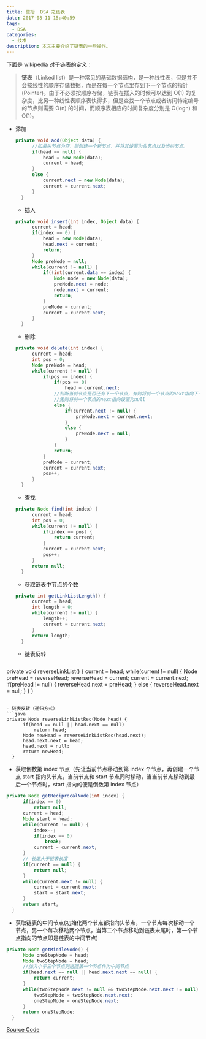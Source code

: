 ```yaml
---
title: 重拾  DSA 之链表
date: 2017-08-11 15:40:59
tags: 
  - DSA
categories:
  - 技术
description: 本文主要介绍了链表的一些操作。
---
```

下面是 wikipedia 对于链表的定义：

> **链表**（Linked list）是一种常见的基础数据结构，是一种线性表，但是并不会按线性的顺序存储数据，而是在每一个节点里存到下一个节点的指针(Pointer)。由于不必须按顺序存储，链表在插入的时候可以达到   O(1) 的复杂度，比另一种线性表顺序表快得多，但是查找一个节点或者访问特定编号的节点则需要 O(n) 的时间，而顺序表相应的时间复杂度分别是 O(logn) 和 O(1)。

- 添加
  ```java
  private void add(Object data) {
		//如果头节点为空，则创建一个新节点，并将其设置为头节点以及当前节点。
		if(head == null) {
			head = new Node(data);
			current = head;
		}
		else {
			current.next = new Node(data);
			current = current.next;
		}
	}
  ```
  
  - 插入
  ```java
  private void insert(int index, Object data) {
		current = head;
		if(index == 0) {
			head = new Node(data);
			head.next = current;
			return;
		}
		Node preNode = null;
		while(current != null) {
			if((int)current.data == index) {
				Node node = new Node(data);
				preNode.next = node;
				node.next = current;
				return;
			}
			preNode = current;
			current = current.next;
		}
	}
  ```
  
  - 删除
  ```java
  private void delete(int index) {
		current = head;
		int pos = 0;
		Node preNode = head;
		while(current != null) {
			if(pos == index) {
				if(pos == 0)
					head = current.next;
				//判断当前节点是否还有下一个节点，有则将前一个节点的next指向下一个节点，
				//无则将前一个节点的next指向设置为null
				else {
					if(current.next != null) {
						preNode.next = current.next;
					}
					else {
						preNode.next = null;
					}
				}
				return;
			}
			preNode = current;
			current = current.next;
			pos++;
		}
	}
	```
	
  - 查找
  ```java
  private Node find(int index) {
		current = head;
		int pos = 0;
		while(current != null) {
			if(index == pos) {
				return current;
			}
			current = current.next;
			pos++;
		}
		return null;
	}
	```
	
  - 获取链表中节点的个数
  ```java
  private int getLinkListLength() {
		current = head;
		int length = 0;
		while(current != null) {
			length++;
			current = current.next;
		}
		return length;
	}
  ```
  
  - 链表反转
  ```java
 private void reverseLinkList() {
		current = head;
		while(current != null) {
			Node preHead = reverseHead;
			reverseHead = current;
			current = current.next;
			if(preHead != null) {
				reverseHead.next = preHead;
			}
			else {
				reverseHead.next = null;
			}
		}
	}
  ```
  
  - 链表反转（递归方式）
  ```java
  private Node reverseLinkListRec(Node head) {
		if(head == null || head.next == null)
			return head;
		Node newHead = reverseLinkListRec(head.next);
		head.next.next = head;
		head.next = null;
		return newHead;
	}
  ```
  
  - 获取倒数第 index 节点（先让当前节点移动到第 index 个节点，再创建一个节点 start 指向头节点，当前节点和 start 节点同时移动，当当前节点移动到最后一个节点时，start 指向的便是倒数第 index 节点）
  ```java
 private Node getReciprocalNode(int index) {
		if(index == 0)
			return null;
		current = head;
		Node start = head;
		while(current != null) {
			index--;
			if(index == 0)
				break;
			current = current.next;
		}
		// 长度大于链表长度
		if(current == null) {
			return null;
		}
		while(current.next != null) {
			current = current.next;
			start = start.next;
		}
		return start;
	}
  ```

  - 获取链表的中间节点(初始化两个节点都指向头节点，一个节点每次移动一个节点，另一个每次移动两个节点，当第二个节点移动到链表末尾时，第一个节点指向的节点即是链表的中间节点)
  ```java
  private Node getMiddleNode() {
		Node oneStepNode = head;
		Node twoStepNode = head;
		//加入小于三个节点则返回第一个节点作为中间节点
		if(head.next == null || head.next.next == null) {
			return current;
		}
		while(twoStepNode.next != null && twoStepNode.next.next != null) {
			twoStepNode = twoStepNode.next.next;
			oneStepNode = oneStepNode.next;
		}
		return oneStepNode;
	}
  ```
  
[Source Code](https://github.com/lucien623/DSA_Review/blob/master/LinkList.java)


